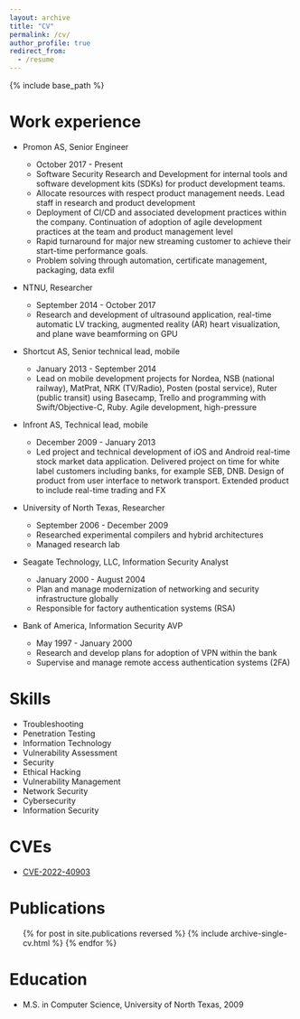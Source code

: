 ```yaml
---
layout: archive
title: "CV"
permalink: /cv/
author_profile: true
redirect_from:
  - /resume
---
```


{% include base_path %}

Work experience
======

* Promon AS, Senior Engineer
  * October 2017 - Present
  * Software Security Research and Development for internal tools and software development 
  kits (SDKs) for product development teams.
  * Allocate resources with respect product management needs. Lead staff in research and 
  product development
  * Deployment of CI/CD and associated development practices within the company. 
  Continuation of adoption of agile development practices at the team and product management level
  * Rapid turnaround for major new streaming customer to achieve their start-time 
  performance goals.
  * Problem solving through automation, certificate management, packaging, data exfil

* NTNU, Researcher
  * September 2014 - October 2017
  * Research and development of ultrasound application, real-time automatic LV tracking, 
  augmented reality (AR) heart visualization, and plane wave beamforming on GPU

* Shortcut AS, Senior technical lead, mobile
  * January 2013 - September 2014
  * Lead on mobile development projects for Nordea, NSB (national railway), MatPrat, NRK 
  (TV/Radio), Posten (postal service), Ruter (public transit) using Basecamp, Trello and 
  programming with Swift/Objective-C, Ruby. Agile development, high-pressure

* Infront AS, Technical lead, mobile
  * December 2009 - January 2013
  * Led project and technical development of iOS and Android real-time stock market data 
  application. Delivered project on time for white label customers including banks, for 
  example SEB, DNB. Design of product from user interface to network transport. Extended 
  product to include real-time trading and FX

* University of North Texas, Researcher
  * September 2006 - December 2009
  * Researched experimental compilers and hybrid architectures
  * Managed research lab

* Seagate Technology, LLC, Information Security Analyst
  * January 2000 - August 2004
  * Plan and manage modernization of networking and security infrastructure globally
  * Responsible for factory authentication systems (RSA)

* Bank of America, Information Security AVP
  * May 1997 - January 2000
  * Research and develop plans for adoption of VPN within the bank
  * Supervise and manage remote access authentication systems (2FA)
  
Skills
======
 * Troubleshooting
 * Penetration Testing
 * Information Technology
 * Vulnerability Assessment
 * Security
 * Ethical Hacking
 * Vulnerability Management
 * Network Security
 * Cybersecurity
 * Information Security

CVEs
=====
* [CVE-2022-40903](https://nvd.nist.gov/vuln/detail/CVE-2022-40903)

Publications
======
  <ul>{% for post in site.publications reversed %}
    {% include archive-single-cv.html %}
  {% endfor %}</ul>
  
Education
======
* M.S. in Computer Science, University of North Texas, 2009

